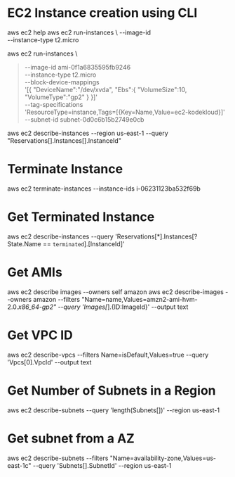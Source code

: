 # EC2 Instance creation using CLI

aws ec2 help
aws ec2 run-instances \ 
 --image-id <ami-from-next-command> \
 --instance-type t2.micro

aws ec2 run-instances \
> --image-id ami-0f1a6835595fb9246 \
> --instance-type t2.micro \
> --block-device-mappings \
      '[{
        "DeviceName":"/dev/xvda",
        "Ebs":{
          "VolumeSize":10,
          "VolumeType":"gp2"
        }
      }]' \
  --tag-specifications \
      'ResourceType=instance,Tags=[{Key=Name,Value=ec2-kodekloud}]' \
> --subnet-id subnet-0d0c6b15b2749e0cb


aws ec2 describe-instances --region us-east-1 --query "Reservations[].Instances[].InstanceId"

# Terminate Instance

aws ec2 terminate-instances --instance-ids i-06231123ba532f69b

# Get Terminated Instance

aws ec2 describe-instances   --query 'Reservations[*].Instances[?State.Name == `terminated`].[InstanceId]'

# Get AMIs

aws ec2 describe images --owners self amazon
aws ec2 describe-images --owners amazon --filters "Name=name,Values=amzn2-ami-hvm-2.0.*x86_64-gp2" --query 'Images[*].{ID:ImageId}' --output text

# Get VPC ID

aws ec2 describe-vpcs --filters Name=isDefault,Values=true --query 'Vpcs[0].VpcId' --output text

# Get Number of Subnets in a Region

aws ec2 describe-subnets --query 'length(Subnets[])' --region us-east-1

# Get subnet from a AZ 

aws ec2 describe-subnets --filters "Name=availability-zone,Values=us-east-1c" --query 'Subnets[].SubnetId' --region us-east-1

